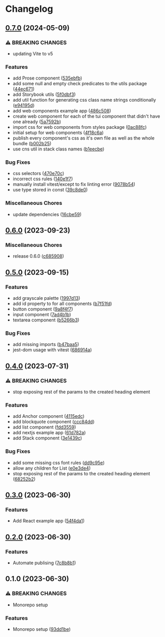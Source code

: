 # Changelog

## [0.7.0](https://github.com/jtiala/themeless-ui/compare/themeless-ui-v0.6.0...themeless-ui-v0.7.0) (2024-05-09)


### ⚠ BREAKING CHANGES

* updating Vite to v5

### Features

* add Prose component ([535ebfb](https://github.com/jtiala/themeless-ui/commit/535ebfbcba38d54d1b2b4031434c4d57fad97c0c))
* add some null and empty check predicates to the utils package ([44ec671](https://github.com/jtiala/themeless-ui/commit/44ec671cff646daab3a702618e74ad03bc002540))
* add Storybook utils ([5f0dbf3](https://github.com/jtiala/themeless-ui/commit/5f0dbf37dc65af4ad668520a1058f20e70c9f070))
* add util function for generating css class name strings conditionally ([e94195d](https://github.com/jtiala/themeless-ui/commit/e94195d474718390be13f462e92f90f1b30c9f51))
* add web components example app ([486c508](https://github.com/jtiala/themeless-ui/commit/486c5080bb01152a9b23549f31e498d59602f8cf))
* create web component for each of the tui component that didn't have one already ([5a7592b](https://github.com/jtiala/themeless-ui/commit/5a7592b55cc864e1e4d355754f2c29ae08a52689))
* import css for web components from styles package ([0ac88fc](https://github.com/jtiala/themeless-ui/commit/0ac88fc7077740737e39a30990cc86293e2fd771))
* initial setup for web components ([4f18c6a](https://github.com/jtiala/themeless-ui/commit/4f18c6ab58e00c179ce48f8103b4668d3ad90d64))
* publish every component's css as it's own file as well as the whole bundle ([b002b25](https://github.com/jtiala/themeless-ui/commit/b002b25f3931296031d61b12ef4bd9618d0e659c))
* use cns util in stack class names ([b1eecbe](https://github.com/jtiala/themeless-ui/commit/b1eecbe4061db09d10b62820c14f65e56104c74b))


### Bug Fixes

* css selectors ([470e70c](https://github.com/jtiala/themeless-ui/commit/470e70ccbf0048c28d8126e6f4995f172960ce67))
* incorrect css rules ([140e1f7](https://github.com/jtiala/themeless-ui/commit/140e1f76d685c91535cc4caf3512118dbcb9d318))
* manually install vitest/except to fix linting error ([9078b54](https://github.com/jtiala/themeless-ui/commit/9078b5458da8a6c87ef87cc3e5c826dc754b04ac))
* use type stored in const ([39c8de0](https://github.com/jtiala/themeless-ui/commit/39c8de0c56b28ac5d0bc760bf39ba9bb1e98fced))


### Miscellaneous Chores

* update dependencies ([16cbe59](https://github.com/jtiala/themeless-ui/commit/16cbe5930d00029f4cb72e96e9755fa797ec77cf))

## [0.6.0](https://github.com/jtiala/themeless-ui/compare/themeless-ui-v0.5.0...themeless-ui-v0.6.0) (2023-09-23)


### Miscellaneous Chores

* release 0.6.0 ([c685908](https://github.com/jtiala/themeless-ui/commit/c6859081ea81ca09ab7b099dd3b18469b52e0f13))

## [0.5.0](https://github.com/jtiala/themeless-ui/compare/themeless-ui-v0.4.0...themeless-ui-v0.5.0) (2023-09-15)


### Features

* add grayscale palette ([1997d13](https://github.com/jtiala/themeless-ui/commit/1997d138414b0036792f30d2cc9a6791d038a6a7))
* add id property to for all components ([b7f51fd](https://github.com/jtiala/themeless-ui/commit/b7f51fde6796c3b78b86ac840bc34d2191d3d1e2))
* button component ([9a8f4f7](https://github.com/jtiala/themeless-ui/commit/9a8f4f7c4a8780d4bb0123812d6ce2b6d20ca28d))
* input component ([7ad4b1b](https://github.com/jtiala/themeless-ui/commit/7ad4b1b791ed8deb3193496d493dbfabf765dcd5))
* textarea component ([b5266b3](https://github.com/jtiala/themeless-ui/commit/b5266b38a557029f9352f62954d8f6d0fda0ffa7))


### Bug Fixes

* add missing imports ([b47baa5](https://github.com/jtiala/themeless-ui/commit/b47baa55bea7f43de1e7c0ec6fe9765b9c74d5f9))
* jest-dom usage with vitest ([686914a](https://github.com/jtiala/themeless-ui/commit/686914a0646fd54896498a54255623df8a6db08b))

## [0.4.0](https://github.com/jtiala/themeless-ui/compare/themeless-ui-v0.3.0...themeless-ui-v0.4.0) (2023-07-31)


### ⚠ BREAKING CHANGES

* stop exposing rest of the params to the created heading element

### Features

* add Anchor component ([4115edc](https://github.com/jtiala/themeless-ui/commit/4115edc0759bd2d17d3195a409dedc4536f283d4))
* add blockquote component ([ccc84dd](https://github.com/jtiala/themeless-ui/commit/ccc84dd536f1977298aea11935ac471894da97c1))
* add list component ([fdd3559](https://github.com/jtiala/themeless-ui/commit/fdd3559ab26a1e78d6f429fb2d09979b1b850a19))
* add nextjs example app ([61d782a](https://github.com/jtiala/themeless-ui/commit/61d782aaf31b90b6b8a38a548b1a80679839057b))
* add Stack component ([3e1439c](https://github.com/jtiala/themeless-ui/commit/3e1439c102a9ce23629356f38998439a95642ae3))


### Bug Fixes

* add some missing css font rules ([dd9c95e](https://github.com/jtiala/themeless-ui/commit/dd9c95edafd49ee6e75243720ee67cd0dc17c535))
* allow any children for List ([e0e3de4](https://github.com/jtiala/themeless-ui/commit/e0e3de44d6d651c679d7d4dc0ca687b4cb7a1b7b))
* stop exposing rest of the params to the created heading element ([68252b2](https://github.com/jtiala/themeless-ui/commit/68252b29e1b18a2f8a284695bf886b4590dee814))

## [0.3.0](https://github.com/jtiala/themeless-ui/compare/themeless-ui-v0.2.0...themeless-ui-v0.3.0) (2023-06-30)


### Features

* Add React example app ([54f4da1](https://github.com/jtiala/themeless-ui/commit/54f4da19c26f943c382fd22568c85cc8ef43c61e))

## [0.2.0](https://github.com/jtiala/themeless-ui/compare/themeless-ui-v0.1.0...themeless-ui-v0.2.0) (2023-06-30)


### Features

* Automate publising ([7c8b8b1](https://github.com/jtiala/themeless-ui/commit/7c8b8b15c2f07054e8b6e723e259ba6467858fd5))

## 0.1.0 (2023-06-30)


### ⚠ BREAKING CHANGES

* Monorepo setup

### Features

* Monorepo setup ([93dd1be](https://github.com/jtiala/themeless-ui/commit/93dd1be93af8ff892fbe773d9d3f8e3f64d256cd))
